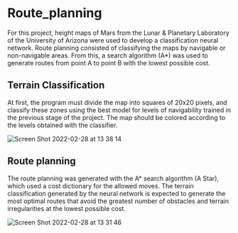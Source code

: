 # Route_planning

For this project, height maps of Mars from the Lunar & Planetary Laboratory of the University of Arizona were used to develop a classification neural network. Route planning consisted of classifying the maps by navigable or non-navigable areas. From this, a search algorithm (A*) was used to generate routes from point A to point B with the lowest possible cost.

## Terrain Classification

At first, the program must divide the map into squares of 20x20 pixels, and classify these zones using the best model for levels of navigability trained in the previous stage of the project. The map should be colored according to the levels obtained with the classifier.

![Screen Shot 2022-02-28 at 13 38 14](https://user-images.githubusercontent.com/78834111/156047435-d3023e37-4ad4-48db-872f-d9b014dc9029.png)

## Route planning

The route planning was generated with the A* search algorithm (A Star), which used a cost dictionary for the allowed moves. The terrain classification generated by the neural network is expected to generate the most optimal routes that avoid the greatest number of obstacles and terrain irregularities at the lowest possible cost.

![Screen Shot 2022-02-28 at 13 31 46](https://user-images.githubusercontent.com/78834111/156046589-7d29910b-57a9-432d-ba28-2b9525c3809e.png)

